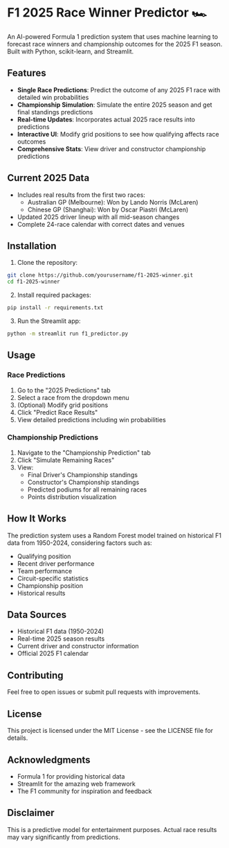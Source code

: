 # F1 2025 Race Winner Predictor 🏎️

An AI-powered Formula 1 prediction system that uses machine learning to forecast race winners and championship outcomes for the 2025 F1 season. Built with Python, scikit-learn, and Streamlit.

## Features

- **Single Race Predictions**: Predict the outcome of any 2025 F1 race with detailed win probabilities
- **Championship Simulation**: Simulate the entire 2025 season and get final standings predictions
- **Real-time Updates**: Incorporates actual 2025 race results into predictions
- **Interactive UI**: Modify grid positions to see how qualifying affects race outcomes
- **Comprehensive Stats**: View driver and constructor championship predictions

## Current 2025 Data

- Includes real results from the first two races:
  - Australian GP (Melbourne): Won by Lando Norris (McLaren)
  - Chinese GP (Shanghai): Won by Oscar Piastri (McLaren)
- Updated 2025 driver lineup with all mid-season changes
- Complete 24-race calendar with correct dates and venues

## Installation

1. Clone the repository:

```bash
git clone https://github.com/yourusername/f1-2025-winner.git
cd f1-2025-winner
```

2. Install required packages:

```bash
pip install -r requirements.txt
```

3. Run the Streamlit app:

```bash
python -m streamlit run f1_predictor.py
```

## Usage

### Race Predictions

1. Go to the "2025 Predictions" tab
2. Select a race from the dropdown menu
3. (Optional) Modify grid positions
4. Click "Predict Race Results"
5. View detailed predictions including win probabilities

### Championship Predictions

1. Navigate to the "Championship Prediction" tab
2. Click "Simulate Remaining Races"
3. View:
   - Final Driver's Championship standings
   - Constructor's Championship standings
   - Predicted podiums for all remaining races
   - Points distribution visualization

## How It Works

The prediction system uses a Random Forest model trained on historical F1 data from 1950-2024, considering factors such as:

- Qualifying position
- Recent driver performance
- Team performance
- Circuit-specific statistics
- Championship position
- Historical results

## Data Sources

- Historical F1 data (1950-2024)
- Real-time 2025 season results
- Current driver and constructor information
- Official 2025 F1 calendar

## Contributing

Feel free to open issues or submit pull requests with improvements.

## License

This project is licensed under the MIT License - see the LICENSE file for details.

## Acknowledgments

- Formula 1 for providing historical data
- Streamlit for the amazing web framework
- The F1 community for inspiration and feedback

## Disclaimer

This is a predictive model for entertainment purposes. Actual race results may vary significantly from predictions.
